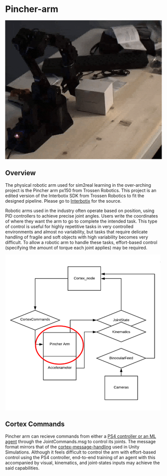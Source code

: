 # Pincher-arm

<img 
src="https://github.com/Taireyune/pincher-arm/blob/main/images/move_object.gif" 
width="600" height="446" alt="move object">

## Overview
The physical robotic arm used for sim2real learning in the over-arching project is the Pincher arm px150 from Trossen Robotics. This project is an edited version of the Interbotix SDK from Trossen Robotics to fit the designed pipeline. Please go to [Interbotix](https://github.com/Interbotix/interbotix_ros_core/tree/main/interbotix_ros_xseries/interbotix_xs_sdk) for the source.

Robotic arms used in the industry often operate based on position, using PID controllers to achieve precise joint angles. Users write the coordinates of where they want the arm to go to complete the intended task. This type of control is useful for highly repetitive tasks in very controlled environments and almost no variability, but tasks that require delicate handling of fragile and soft objects with high variability becomes very difficult. To allow a robotic arm to handle these tasks, effort-based control (specifying the amount of torque each joint applies) may be required. 

<img 
src="https://github.com/Taireyune/pincher-arm/blob/main/images/real_robotic_arm_circled.png" 
width="500" height="500" alt="robotic arm relationship">

## Cortex Commands
Pincher arm can recieve commands from either a [PS4 controller or an ML agent]() through the JointCommands.msg to control its joints. The message format mirrors that of the [cortex-message-handling](https://github.com/Taireyune/cortex-message-handling) used in Unity Simulations. Although it feels difficult to control the arm with effort-based control using the PS4 controller, end-to-end training of an agent with this accompanied by visual, kinematics, and joint-states inputs may achieve the said capabilities.